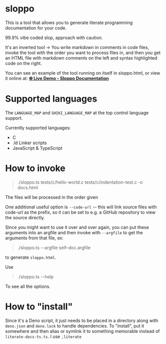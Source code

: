 # sloppo

This is a tool that allows you to generate literate programming documentation for your code.

99.9% vibe coded slop, approach with caution.

It's an inverted tool -> You write markdown in comments in code files, invoke the tool with the
order you want to process files in, and then you get an HTML file with markdown comments on the left
and syntax highlighted code on the right. 

You can see an example of the tool running on itself in sloppo.html, or view it online at:
**[🌐 Live Demo - Sloppo Documentation](https://upvalue.github.io/sloppo/sloppo.html)**

# Supported languages

The `LANGUAGE_MAP` and `SHIKI_LANGUAGE_MAP` at the top control language support.

Currently supported languages:
- C 
- .ld Linker scripts
- JavaScript & TypeScript

# How to invoke

> ./sloppo.ts tests/c/hello-world.c tests/c/indentation-test.c -o docs.html

The files will be processed in the order given

One additional useful option is `--code-url` -- this will link source files with code-url as the
prefix, so it can be set to e.g. a GitHub repository to view the source directly.

Since you might want to use it over and over again, you can put these arguments into an argfile and
then invoke with `--argfile` to get the arguments from that file, ex:

> ./sloppo.ts --argfile self-doc.argfile 

to generate `sloppo.html`.

Use

> ./sloppo.ts --help

To see all the options.

# How to "install"

Since it's a Deno script, it just needs to be placed in a directory along with `deno.json` and
`deno.lock` to handle dependencies. To "install", put it somewhere and then alias or symlink it to
something memorable instead of `literate-docs-ts.ts`. I use `,literate`

[^1]: Assuming the author becomes clever, so don't hold your breath.
